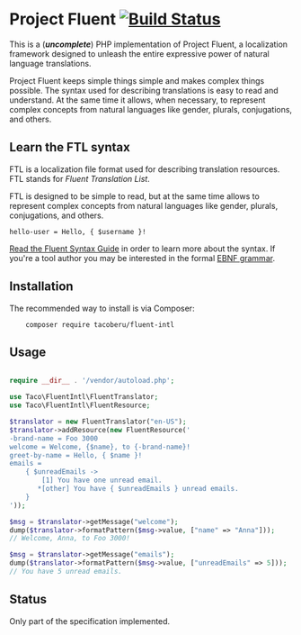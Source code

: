 Project Fluent [![Build Status][travisimage]][travislink]
=========================================================

[travisimage]: https://travis-ci.org/tacoberu/fluent-php.svg?branch=master
[travislink]: https://travis-ci.org/tacoberu/fluent-php

This is a (***uncomplete***) PHP implementation of Project Fluent, a localization framework
designed to unleash the entire expressive power of natural language
translations.

Project Fluent keeps simple things simple and makes complex things possible.
The syntax used for describing translations is easy to read and understand.  At
the same time it allows, when necessary, to represent complex concepts from
natural languages like gender, plurals, conjugations, and others.


Learn the FTL syntax
--------------------

FTL is a localization file format used for describing translation resources.
FTL stands for _Fluent Translation List_.

FTL is designed to be simple to read, but at the same time allows to represent
complex concepts from natural languages like gender, plurals, conjugations, and
others.

    hello-user = Hello, { $username }!

[Read the Fluent Syntax Guide][] in order to learn more about the syntax.  If
you're a tool author you may be interested in the formal [EBNF grammar][].

[Read the Fluent Syntax Guide]: http://projectfluent.org/fluent/guide/
[EBNF grammar]: https://github.com/projectfluent/fluent/tree/master/spec


Installation
------------

The recommended way to install is via Composer:

        composer require tacoberu/fluent-intl



Usage
-----

```php

require __dir__ . '/vendor/autoload.php';

use Taco\FluentIntl\FluentTranslator;
use Taco\FluentIntl\FluentResource;

$translator = new FluentTranslator("en-US");
$translator->addResource(new FluentResource('
-brand-name = Foo 3000
welcome = Welcome, {$name}, to {-brand-name}!
greet-by-name = Hello, { $name }!
emails =
    { $unreadEmails ->
        [1] You have one unread email.
       *[other] You have { $unreadEmails } unread emails.
    }
'));

$msg = $translator->getMessage("welcome");
dump($translator->formatPattern($msg->value, ["name" => "Anna"]));
// Welcome, Anna, to Foo 3000!

$msg = $translator->getMessage("emails");
dump($translator->formatPattern($msg->value, ["unreadEmails" => 5]));
// You have 5 unread emails.

```


Status
------

Only part of the specification implemented.
